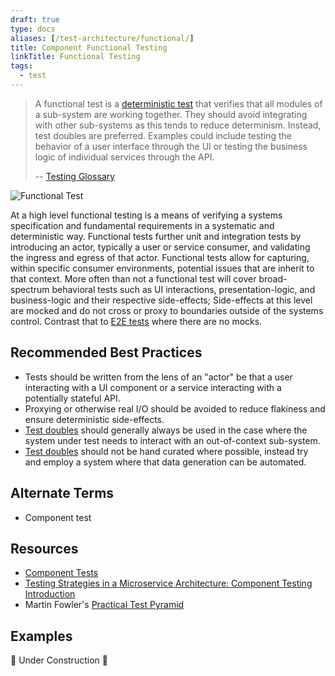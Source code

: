 ```yaml
---
draft: true
type: docs
aliases: [/test-architecture/functional/]
title: Component Functional Testing
linkTitle: Functional Testing
tags:
  - test
---
```


> A functional test is a [deterministic test](../glossary#deterministic-test) that verifies that all modules of a sub-system are working together. They should avoid integrating with other sub-systems as this tends to reduce determinism. Instead, test doubles are preferred. Examples could include testing the behavior of a user interface through the UI or testing the business logic of individual services through the API.
>
> -- [Testing Glossary](../glossary#functional-test)

![Functional Test](/images/testing-images/functional-test.png#width=300px)

At a high level functional testing is a means of verifying a systems specification and fundamental requirements in a
systematic and deterministic way. Functional tests further unit and integration tests by introducing an actor, typically
a user or service consumer, and validating the ingress and egress of that actor. Functional tests allow for capturing,
within specific consumer environments, potential issues that are inherit to that context. More often than not a
functional test will cover broad-spectrum behavioral tests such as UI interactions, presentation-logic, and
business-logic and their respective side-effects; Side-effects at this level are mocked and do not cross or proxy to
boundaries outside of the systems control. Contrast that to [E2E tests](../e2e) where there are no mocks.

## Recommended Best Practices

- Tests should be written from the lens of an "actor" be that a user interacting with a UI component or a service interacting with a potentially stateful API.
- Proxying or otherwise real I/O should be avoided to reduce flakiness and ensure deterministic side-effects.
- [Test doubles](../test-doubles) should generally always be used in the case where the system under test needs to interact with an out-of-context sub-system.
- [Test doubles](../test-doubles) should not be hand curated where possible, instead try and employ a system where that data generation can be automated.

## Alternate Terms

- Component test

## Resources

- [Component Tests](https://martinfowler.com/bliki/ComponentTest.html)
- [Testing Strategies in a Microservice Architecture: Component Testing Introduction](https://martinfowler.com/articles/microservice-testing/#testing-component-introduction)
- Martin Fowler's [Practical Test Pyramid](https://martinfowler.com/articles/practical-test-pyramid.html)

## Examples

🚧 Under Construction 🚧
